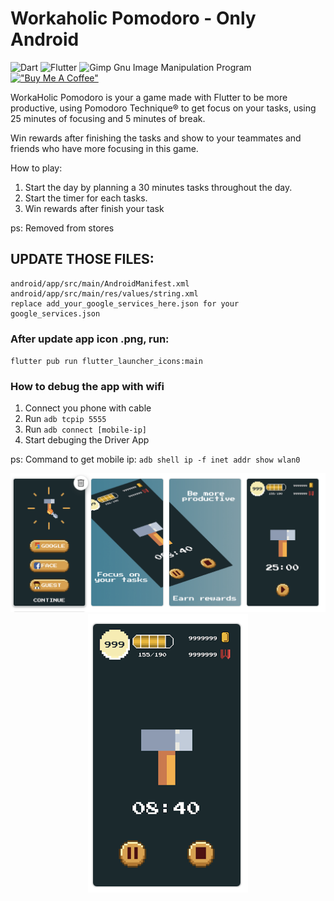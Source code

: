 # Workaholic Pomodoro - Only Android

![Dart](https://img.shields.io/badge/dart-%230175C2.svg?style=for-the-badge&logo=dart&logoColor=white) ![Flutter](https://img.shields.io/badge/Flutter-%2302569B.svg?style=for-the-badge&logo=Flutter&logoColor=white) ![Gimp Gnu Image Manipulation Program](https://img.shields.io/badge/Gimp-657D8B?style=for-the-badge&logo=gimp&logoColor=FFFFFF)
<br>
[!["Buy Me A Coffee"](https://www.buymeacoffee.com/assets/img/custom_images/orange_img.png)](https://www.buymeacoffee.com/jonatascm)<br>

WorkaHolic Pomodoro is your a game made with Flutter to be more productive, using Pomodoro Technique® to get focus on your tasks, using 25 minutes of focusing and 5 minutes of break.

Win rewards after finishing the tasks and show to your teammates and friends who have more focusing in this game.

How to play:

1. Start the day by planning a 30 minutes tasks throughout the day.
2. Start the timer for each tasks.
3. Win rewards after finish your task

ps: Removed from stores

## UPDATE THOSE FILES:

```
android/app/src/main/AndroidManifest.xml
android/app/src/main/res/values/string.xml
replace add_your_google_services_here.json for your google_services.json
```

### After update app icon .png, run:

`flutter pub run flutter_launcher_icons:main`

### How to debug the app with wifi

1. Connect you phone with cable
2. Run `adb tcpip 5555`
3. Run `adb connect [mobile-ip]`
4. Start debuging the Driver App

ps: Command to get mobile ip: `adb shell ip -f inet addr show wlan0`

<div style="text-align:center"><img src="store_screenshot.png" /></div>
<div style="text-align:center"><img src="store_screenshot2.png" /></div>
